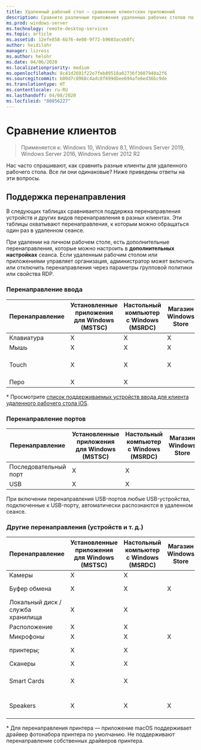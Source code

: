 ```yaml
---
title: Удаленный рабочий стол — сравнение клиентских приложений
description: Сравните различные приложения удаленных рабочих столов по поддерживаемым возможностям и функциям.
ms.prod: windows-server
ms.technology: remote-desktop-services
ms.topic: article
ms.assetid: 12efe858-6b76-4e08-9f72-b9603aceb0fc
author: heidilohr
manager: lizross
ms.author: helohr
ms.date: 04/06/2020
ms.localizationpriority: medium
ms.openlocfilehash: 8c41d2691f22e7feb89518a02736f3607940a2f6
ms.sourcegitcommit: b00d7c8968c4adc8f699dbee694afe6ed36bc9de
ms.translationtype: HT
ms.contentlocale: ru-RU
ms.lasthandoff: 04/08/2020
ms.locfileid: "80856227"
---
```

# <a name="compare-the-clients"></a>Сравнение клиентов

>Применяется к: Windows 10, Windows 8.1, Windows Server 2019, Windows Server 2016, Windows Server 2012 R2

Нас часто спрашивают, как сравнить разные клиенты для удаленного рабочего стола. Все ли они одинаковые? Ниже приведены ответы на эти вопросы.

## <a name="redirection-support"></a>Поддержка перенаправления

В следующих таблицах сравнивается поддержка перенаправления устройств и других видов перенаправления в разных клиентах. Эти таблицы охватывают перенаправления, к которым можно обращаться один раз в удаленном сеансе.

При удалении на личном рабочем столе, есть дополнительные перенаправления, которые можно настроить в **дополнительных настройках** сеанса. Если удаленным рабочим столом или приложениями управляет организация, администратор может включить или отключить перенаправления через параметры групповой политики или свойства RDP.

### <a name="input-redirection"></a>Перенаправление ввода

| Перенаправление | Установленные приложения для Windows</br>(MSTSC) | Настольный компьютер с Windows</br>(MSRDC) | Магазин Windows Store | Android | iOS | macOS | Веб-клиент    |
|-------------|---------------------------|-----------------------------|---------------|---------|-----|-------|---------------|
| Клавиатура    | X                         | X                           | X             | X       | X   | X     | X             |
| Мышь       | X                         | X                           | X             | X       | Х\* | X     | X             |
| Touch       | X                         | X                           | X             | X       | X   |       | X (за исключением IE) |
| Перо         | X                         | X                           |               |         |     |       |               |

* Просмотрите [список поддерживаемых устройств ввода для клиента удаленного рабочего стола iOS](remote-desktop-ios.md#supported-input-devices).

### <a name="port-redirection"></a>Перенаправление портов

| Перенаправление | Установленные приложения для Windows</br>(MSTSC) | Настольный компьютер с Windows</br>(MSRDC) | Магазин Windows Store | Android | iOS | macOS | Веб-клиент |
|-------------|---------------------------|-----------------------------|---------------|---------|-----|-------|------------|
| Последовательный порт | X                         | X                           |               |         |     |       |            |
| USB         | X                         | X                           |               |         |     |       |            |

При включении перенаправления USB-портов любые USB-устройства, подключенные к USB-порту, автоматически распознаются в удаленном сеансе.

### <a name="other-redirection-devices-etc"></a>Другие перенаправления (устройств и т. д.)

| Перенаправление         | Установленные приложения для Windows</br>(MSTSC) | Настольный компьютер с Windows</br>(MSRDC) | Магазин Windows Store | Android | iOS         | macOS                           | Веб-клиент    |
|---------------------|---------------------------|-----------------------------|---------------|---------|-------------|---------------------------------|---------------|
| Камеры             | X                         | X                           |               |         |   X         | X                               |               |
| Буфер обмена           | X                         | X                           | X             | Текст    | Текст, изображения | X                               | текст          |
| Локальный диск /служба хранилища | X                         | X                           |               | X       |   X        | X                               |               |
| Расположение            | X                         | X                           |               |         |             |                                 |               |
| Микрофоны         | X                         | X                           | X             |         |  X          | X                               |               |
| принтеры;            | X                         | X                           |               |         |             | X (только для CUPS)                   | Печать в PDF     |
| Сканеры            | X                         | X                           |               |         |             |                                 |               |
| Smart Cards         | X                         | X                           |               |         |             | X (вход в Windows не поддерживается) |               |
| Speakers            | X                         | X                           | X             | X       | X           | X                               | X (за исключением IE) |

\* Для перенаправления принтера — приложение macOS поддерживает драйвер фотонабора принтера по умолчанию. Не поддерживают перенаправление собственных драйверов принтера.
